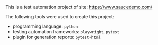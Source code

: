 This is a test automation project of site: https://www.saucedemo.com/

The following tools were used to create this project:
- programming language: `python`
- testing automation frameworks: `playwright`, `pytest`
- plugin for generation reports: `pytest-html`
